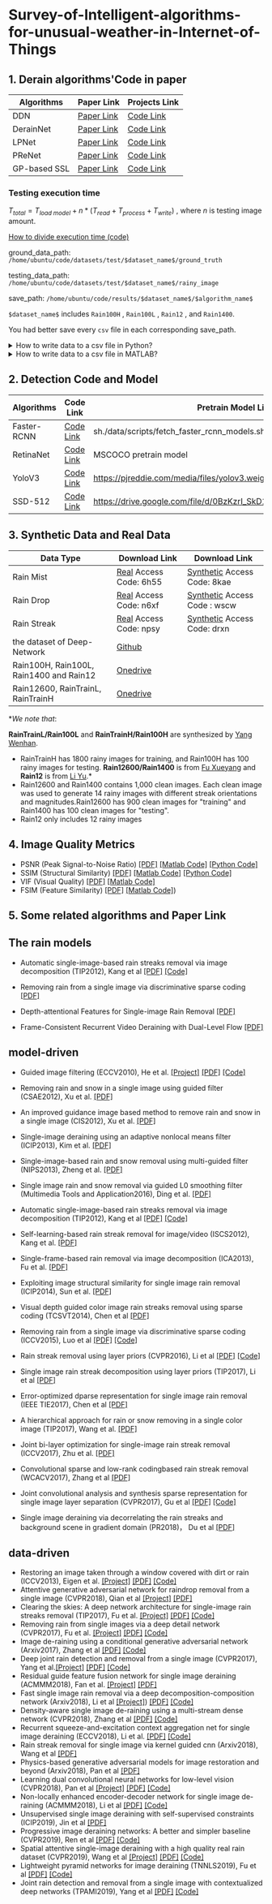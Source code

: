 # Survey-of-Intelligent-algorithms-for-unusual-weather-in-Internet-of-Things

## 1. Derain algorithms'Code in paper

| Algorithms | Paper Link | Projects Link |  
| ------------------- | ------------------------------------------------------- | ------------------- |
|   DDN    | [Paper Link](http://openaccess.thecvf.com/content_cvpr_2017/papers/Fu_Removing_Rain_From_CVPR_2017_paper.pdf)   |[Code Link](https://github.com/XMU-smartdsp/Removing_Rain)                 |  
| DerainNet    | [Paper Link](https://arxiv.org/abs/1609.02087 )    | [Code Link](https://xueyangfu.github.io/projects/tip2017.html)    | 
| LPNet    | [Paper Link](https://arxiv.org/abs/1805.06173)    | [Code Link](https://xueyangfu.github.io/projects/LPNet.html)    | 
| PReNet    | [Paper Link](https://arxiv.org/abs/1901.09221)    | [Code Link](https://github.com/csdwren/PReNet)    | 
| GP-based SSL    | [Paper Link](https://arxiv.org/abs/2006.05580)    | [Code Link](https://github.com/rajeevyasarla/Syn2Real)    | 


### Testing execution time
 $T_{total} = T_{load \ model} + n * ( T_{read} + T_{process} + T_{write} )$  , where $n$ is testing image amount.


[How to divide execution time (code)](https://www.notion.so/How-to-divide-execution-time-code-9538f9190c06425ba5be58c327b27a7a)

ground_data_path: `/home/ubuntu/code/datasets/test/$dataset_name$/ground_truth`

testing_data_path: `/home/ubuntu/code/datasets/test/$dataset_name$/rainy_image`

save_path:  `/home/ubuntu/code/results/$dataset_name$/$algorithm_name$`

`$dataset_name$` includes  `Rain100H` , `Rain100L` , `Rain12` , and `Rain1400`.

You had better save every `csv` file in each corresponding save_path.

<details>
  <summary>How to write data to a csv file in Python?</summary>
  <pre><blockcode> 

    
    import csv

    # Configure headers

    headers = ['image', 'read_time', 'process_time', 'write_time']
    rows = []

    # Process loop...

    item = {"image":img_name,"read_time":read_dur_time, "process_time":process_dur_time, "write_time": write_dur_time }
    rows.append(item)

    # Final statistics
    rows.append({"image": "average" , "read_time":avg_read_time, "process_time":avg_process_time, "write_time": avg_write_time})
    rows.append({"image": "load_model_time", "read_time" : load_model_time})
    rows.append({"image": "total_time", "read_time" : total_time})

    # Output to a csv file

    with open( opt.save_path +'/time_result.csv','w') as f:
    		f_csv = csv.DictWriter(f, headers)
    		f_csv.writeheader()
    		f_csv.writerows(rows)
    
      </blockcode></pre>
</details>
    
<details>
  <summary>How to write data to a csv file in MATLAB?</summary>
  <pre><blockcode> 

    
    - **How to write data to a `csv` file in MATLAB**?

    
    %%%%%%%%%%%%%%%%%%%%%%
    % Test code for the paper:
    % X. Fu, J. Huang, D. Zeng, Y. Huang, X. Ding and J. Paisley. "Removing Rain from Single Images via a Deep Detail Network", CVPR, 2017
    %
    % NOTE: The MatConvNet toolbox has been installed with CUDA 7.5 and 64-bit windows 10
    % You may need to re-install MatConvNet for your own computer configuration: http://www.vlfeat.org/matconvnet/
    % This code is for demo only and the result can be slightly different from the paper due to transferring across platforms
    %%%%%%%%%%%%%%%%%%%%%%
    clc;
    clear;
    t0=clock;
    process_time=[];
    total_write_time=[];
    total_read_time=[];
    file_path1= 'F:\BaiduNetdiskDownload\datasets\Rain1400\rainy_image\';
    img_path_list1 = dir(strcat(file_path1,'*.jpg'));
    img_num = length(img_path_list1);
    I = cell(img_num,1);
    OutputDir = 'C:\Users\admin\Desktop\CVPR17\CVPR17\result\Rain1400\';
    addpath 'fast-guided-filter-code-v1'
    %run('matconvnet\matlab\vl_setupnn')
    t3=clock;
    run '.\matconvnet\matlab\vl_setupnn'
    load('network.mat'); % load trained model
    t4=clock;
    load_model_time=etime(t4,t3);
    disp(['load_model_time is ', num2str(load_model_time) ])
    use_gpu = 1; % GPU: 1, CPU: 0
    %%% parameters of guidedfilter
    r = 16;
    eps = 1;
    s = 4;
    %%%
    if img_num > 0
    for j = 1:img_num
    read_start_time=clock;
    image_name1 = img_path_list1(j).name;
    %disp('deraining...')
    I{j}=image_name1;
    input_photo = imread(strcat(file_path1,image_name1));
    read_end_time=clock;
    read_dur_time=etime(read_end_time,read_start_time);
    total_read_time=[total_read_time,eval(num2str(read_dur_time))];
    process_start_time =clock;
    input = im2double(input_photo);
    base_layer = zeros(size(input)); % base layer
    base_layer(:, :, 1) = fastguidedfilter(input(:, :, 1), input(:, :, 1), r, eps, s);
    base_layer(:, :, 2) = fastguidedfilter(input(:, :, 2), input(:, :, 2), r, eps, s);
    base_layer(:, :, 3) = fastguidedfilter(input(:, :, 3), input(:, :, 3), r, eps, s);
    detail_layer = input - base_layer; % detail layer
    output = processing( input, detail_layer, model, use_gpu ); % perform de-raining
    process_end_time =clock;
    process_dur_time = etime(process_end_time,process_start_time);
    process_time=[process_time,eval(num2str(process_dur_time))];
    disp([erase(image_name1,'.jpg'), '_result.jpg', ' image process time is ', num2str(process_dur_time) ])
    write_start_time =clock;
    imwrite(output,[OutputDir, erase(image_name1,'.jpg'), '_result.jpg']);
    %disp('derain completed')
    write_end_time = clock;
    write_dur_time = etime(write_end_time,write_start_time);
    total_write_time=[total_write_time,eval(num2str(write_dur_time))];
    end
    end
    columns = {'imagename', 'read_time', 'process_time','write_time'};
    total_read_time=total_read_time';
    process_time=process_time';
    total_write_time=total_write_time';
    data = table(I, total_read_time, process_time,total_write_time,'VariableNames',columns);
    writetable(data, 'Rain1400.csv')
    disp(['total_time：',num2str(etime(clock,t0))]);
    
</details>

## 2. Detection Code and Model


| Algorithms | Code Link | Pretrain Model Link |  
| ------------------- | ------------------------------------------------------- | ------------------- |
|   Faster-RCNN       | [Code Link](https://github.com/rbgirshick/py-faster-rcnn)     |  sh./data/scripts/fetch_faster_rcnn_models.sh   |  
|   RetinaNet         | [Code Link](https://github.com/fizyr/keras-retinanet)   |  MSCOCO pretrain model    |  
|   YoloV3            | [Code Link](https://github.com/pjreddie/darknet)    | https://pjreddie.com/media/files/yolov3.weights   |   
|   SSD-512           | [Code Link](https://github.com/FreeApe/VGG-or-MobileNet-SSD)    | https://drive.google.com/file/d/0BzKzrI_SkD1_NVVNdWdYNEh1WTA/view  | 

## 3. Synthetic Data and Real Data 

| Data Type | Download Link |  Download Link |  
| ------------------- | ------------------------------------------------------- | ------------------- |
| Rain Mist        | [Real](https://pan.baidu.com/s/1lB5jQgGr-5aGuxT5Z8_YmA) Access Code: 6h55  | [Synthetic](https://pan.baidu.com/s/1JYtoefuCHovSE2emXP6LwA) Access Code: 8kae     |  
| Rain Drop        | [Real](https://pan.baidu.com/s/1TlDY2XV2U3Et2egRO96t_g) Access Code: n6xf  | [Synthetic](https://pan.baidu.com/s/1qFrtVvPLqc1FnsmHlXYgiA) Access Code : wscw     |   
| Rain Streak      | [Real](https://pan.baidu.com/s/1XctM1xT9KKq3JU_OXPJiLg) Access Code: npsy  | [Synthetic](https://pan.baidu.com/s/11t4XIx6f3CEvmOw2XO9fqQ) Access Code: drxn     | 
|  the dataset of Deep-Network      |  [Github](https://github.com/jinnovation/rainy-image-dataset) |
|Rain100H, Rain100L, Rain1400 and Rain12       |  [Onedrive](https://onedrive.live.com/?authkey=%21AIYIy8ZKL9kkmd4&id=66CE859AB42DFA2%2130078&cid=066CE859AB42DFA2) | 
|Rain12600, RainTrainL, RainTrainH | [Onedrive](https://onedrive.live.com/?authkey=%21AIYIy8ZKL9kkmd4&id=66CE859AB42DFA2%2130078&cid=066CE859AB42DFA2) | |

**We note that*:

**RainTrainL/Rain100L** and **RainTrainH/Rain100H** are synthesized by [Yang Wenhan](https://github.com/flyywh).
*  RainTrainH has 1800 rainy images for training, and Rain100H has 100 rainy images for testing.
**Rain12600/Rain1400** is from [Fu Xueyang](https://xueyangfu.github.io/) and **Rain12** is from [Li Yu](http://yu-li.github.io/).*
* Rain12600 and Rain1400 contains 1,000 clean images. Each clean image was used to generate 14 rainy images with different streak orientations and magnitudes.Rain12600 has 900 clean images for "training" and Rain1400 has 100 clean images for "testing".
* Rain12  only includes 12 rainy images

##  4. Image Quality Metrics
* PSNR (Peak Signal-to-Noise Ratio) [[PDF]](https://ieeexplore.ieee.org/stamp/stamp.jsp?tp=&arnumber=4550695) [[Matlab Code]](https://www.mathworks.com/help/images/ref/psnr.html) [[Python Code]](https://github.com/aizvorski/video-quality)
* SSIM (Structural Similarity) [[PDF]](https://ieeexplore.ieee.org/stamp/stamp.jsp?tp=&arnumber=1284395) [[Matlab Code]](http://www.cns.nyu.edu/~lcv/ssim/ssim_index.m) [[Python Code]](https://github.com/aizvorski/video-quality/blob/master/ssim.py)
* VIF (Visual Quality) [[PDF]](https://ieeexplore.ieee.org/stamp/stamp.jsp?tp=&arnumber=1576816) [[Matlab Code]](http://sse.tongji.edu.cn/linzhang/IQA/Evalution_VIF/eva-VIF.htm)
* FSIM (Feature Similarity) [[PDF]](https://ieeexplore.ieee.org/stamp/stamp.jsp?tp=&arnumber=5705575) [[Matlab Code]](http://sse.tongji.edu.cn/linzhang/IQA/FSIM/FSIM.htm))




## 5. Some related algorithms and Paper Link

## The rain models
* Automatic single-image-based rain streaks removal via image decomposition (TIP2012), Kang et al [[PDF]](http://www.ee.nthu.edu.tw/cwlin/Rain_Removal/tip_rain_removal_2011.pdf) [[Code]](http://www.ee.nthu.edu.tw/cwlin/pub/rain_tip2012_code.rar)

* Removing rain from a single image via discriminative sparse coding [[PDF]](https://www.cv-foundation.org/openaccess/content_iccv_2015/papers/Luo_Removing_Rain_From_ICCV_2015_paper.pdf)

* Depth-attentional Features for Single-image Rain Removal [[PDF]](https://openaccess.thecvf.com/content_CVPR_2019/papers/Hu_Depth-Attentional_Features_for_Single-Image_Rain_Removal_CVPR_2019_paper.pdf)
* Frame-Consistent Recurrent Video Deraining with Dual-Level Flow [[PDF]](https://openaccess.thecvf.com/content_CVPR_2019/papers/Yang_Frame-Consistent_Recurrent_Video_Deraining_With_Dual-Level_Flow_CVPR_2019_paper.pdf)

## model-driven
  * Guided image filtering (ECCV2010), He et al. [[Project]](http://kaiminghe.com/eccv10/index.html) [[PDF]](http://kaiminghe.com/publications/eccv10guidedfilter.pdf) [[Code]](http://kaiminghe.com/eccv10/guided-filter-code-v1.rar)
  * Removing rain and snow in a single image using guided filter (CSAE2012), Xu et al. [[PDF]](https://ieeexplore_ieee.gg363.site/abstract/document/6272780)
  * An improved guidance image based method to remove rain and snow in a single image (CIS2012), Xu et al. [[PDF]](https://pdfs.semanticscholar.org/6eac/36e3334dd0c9188b5a61af73909dcbfff39c.pdf)
  * Single-image deraining using an adaptive nonlocal means filter (ICIP2013), Kim et al. [[PDF]](https://ieeexplore_ieee.gg363.site/abstract/document/6738189)
  * Single-image-based rain and snow removal using multi-guided filter (NIPS2013), Zheng et al. [[PDF]](https://pdfs.semanticscholar.org/f111/54e4e1adbde9f24b25fd2d98337a759d8b21.pdf)
  * Single image rain and snow removal via guided L0 smoothing filter (Multimedia Tools and Application2016), Ding et al. [[PDF]](https://link_springer.gg363.site/article/10.1007/s11042-015-2657-7)
  

  * Automatic single-image-based rain streaks removal via image decomposition (TIP2012), Kang et al [[PDF]](http://www.ee.nthu.edu.tw/cwlin/Rain_Removal/tip_rain_removal_2011.pdf) [[Code]](http://www.ee.nthu.edu.tw/cwlin/pub/rain_tip2012_code.rar)
  * Self-learning-based rain streak removal for image/video (ISCS2012), Kang et al. [[PDF]](http://citeseerx.ist.psu.edu/viewdoc/download?doi=10.1.1.701.3957&rep=rep1&type=pdf)
  * Single-frame-based rain removal via image decomposition (ICA2013), Fu et al. [[PDF]](http://citeseerx.ist.psu.edu/viewdoc/download?doi=10.1.1.707.1053&rep=rep1&type=pdf)
  * Exploiting image structural similarity for single image rain removal (ICIP2014), Sun et al.  [[PDF]](http://mml.citi.sinica.edu.tw/papers/ICIP_2014_Sun.pdf)
  * Visual depth guided color image rain streaks removal using sparse coding (TCSVT2014), Chen et al [[PDF]](https://ieeexplore.ieee.org/document/6748866/)
  * Removing rain from a single image via discriminative sparse coding (ICCV2015), Luo et al [[PDF]](http://ieeexplore.ieee.org/document/7410745/) [[Code]](http://www.math.nus.edu.sg/~matjh/download/image_deraining/rain_removal_v.1.1.zip)
  * Rain streak removal using layer priors (CVPR2016), Li et al [[PDF]](https://ieeexplore.ieee.org/document/7780668/) [[Code]](http://yu-li.github.io/)
  * Single image rain streak decomposition using layer priors (TIP2017), Li et al [[PDF]](https://ieeexplore.ieee.org/document/7934436/)
  * Error-optimized dparse representation for single image rain removal (IEEE TIE2017), Chen et al [[PDF]](https://ieeexplore.ieee.org/abstract/document/7878618/)
  * A hierarchical approach for rain or snow removing in a single color image (TIP2017), Wang et al. [[PDF]](http://ieeexplore.ieee.org/abstract/document/7934435/)
  * Joint bi-layer optimization for single-image rain streak removal (ICCV2017), Zhu et al. [[PDF]](http://openaccess.thecvf.com/content_iccv_2017/html/Zhu_Joint_Bi-Layer_Optimization_ICCV_2017_paper.html)
  * Convolutional sparse and low-rank codingbased rain streak removal (WCACV2017), Zhang et al [[PDF]](https://ieeexplore_ieee.gg363.site/abstract/document/7926728/)
  * Joint convolutional analysis and synthesis sparse representation for single image layer separation (CVPR2017), Gu et al [[PDF]](http://openaccess.thecvf.com/content_iccv_2017/html/Gu_Joint_Convolutional_Analysis_ICCV_2017_paper.html) [[Code]](https://sites.google.com/site/shuhanggu/home)
  * Single image deraining via decorrelating the rain streaks and background scene in gradient domain (PR2018)， Du et al [[PDF]](https://www.sciencedirect.com/science/article/pii/S0031320318300700)
  
## data-driven
  * Restoring an image taken through a window covered with dirt or rain (ICCV2013), Eigen et al. [[Project]](https://cs.nyu.edu/~deigen/rain/) [[PDF]](http://openaccess.thecvf.com/content_iccv_2013/papers/Eigen_Restoring_an_Image_2013_ICCV_paper.pdf) [[Code]](https://cs.nyu.edu/~deigen/rain/restore-dirt-rain.tgz)
  * Attentive generative adversarial network for raindrop removal from a single image (CVPR2018), Qian et al [[Project]](https://rui1996.github.io/raindrop/raindrop_removal.html) [[PDF]](https://arxiv.org/abs/1711.10098)
  * Clearing the skies: A deep network architecture for single-image rain streaks removal (TIP2017), Fu et al. [[Project]](https://xueyangfu.github.io/projects/tip2017.html) [[PDF]](https://ieeexplore.ieee.org/abstract/document/7893758/) [[Code]](https://xueyangfu.github.io/projects/tip2017.html)
  * Removing rain from single images via a deep detail network (CVPR2017), Fu et al. [[Project]](https://xueyangfu.github.io/projects/cvpr2017.html) [[PDF]](http://openaccess.thecvf.com/content_cvpr_2017/papers/Fu_Removing_Rain_From_CVPR_2017_paper.pdf) [[Code]](https://xueyangfu.github.io/projects/cvpr2017.html)
  * Image de-raining using a conditional generative adversarial network (Arxiv2017), Zhang et al [[PDF]](https://arxiv.org/abs/1701.05957) [[Code]](https://github.com/hezhangsprinter/ID-CGAN)
  * Deep joint rain detection and removal from a single image (CVPR2017), Yang et al.[[Project]](http://www.icst.pku.edu.cn/struct/Projects/joint_rain_removal.html) [[PDF]](http://openaccess.thecvf.com/content_cvpr_2017/papers/Yang_Deep_Joint_Rain_CVPR_2017_paper.pdf) [[Code]](http://www.icst.pku.edu.cn/struct/Projects/joint_rain_removal.html)
  * Residual guide feature fusion network for single image deraining (ACMMM2018), Fan et al. [[Project]](https://zhiwenfan.github.io/) [[PDF]](http://export.arxiv.org/pdf/1804.07493)
  * Fast single image rain removal via a deep decomposition-composition network (Arxiv2018), Li et al [[Project]](https://sites.google.com/view/xjguo/rain)) [[PDF]](https://arxiv.org/abs/1804.02688) [[Code]](https://drive.google.com/open?id=1TPu9RX7Q9dAAn5M1ECNbqtRDa9c6_WOt)
  * Density-aware single image de-raining using a multi-stream dense network (CVPR2018), Zhang et al [[PDF]](https://arxiv.org/abs/1802.07412) [[Code]](https://github.com/hezhangsprinter/DID-MDN)
  * Recurrent squeeze-and-excitation context aggregation net for single image deraining (ECCV2018), Li et al. [[PDF]](https://export.arxiv.org/pdf/1807.05698) [[Code]](https://github.com/XiaLiPKU/RESCAN)
  * Rain streak removal for single image via kernel guided cnn (Arxiv2018), Wang et al [[PDF]](https://arxiv.org/pdf/1808.08545.pdf)
  * Physics-based generative adversarial models for image restoration and beyond (Arxiv2018), Pan et al [[PDF]](https://arxiv.org/pdf/1808.00605.pdf)
  * Learning dual convolutional neural networks for low-level vision (CVPR2018), Pan et al [[Project]](https://sites.google.com/site/jspanhomepage/dualcnn) [[PDF]](https://arxiv.org/pdf/1805.05020.pdf) [[Code]](https://sites.google.com/site/jspanhomepage/dualcnn)
  * Non-locally enhanced encoder-decoder network for single image de-raining (ACMMM2018), Li et al [[PDF]](https://arxiv.org/pdf/1808.01491.pdf) [[Code]](https://github.com/AlexHex7/NLEDN)
  *  Unsupervised single image deraining with self-supervised constraints (ICIP2019), Jin et al [[PDF]](https://arxiv.org/pdf/1811.08575)
  * Progressive image deraining networks: A better and simpler baseline (CVPR2019), Ren et al [[PDF]](https://csdwren.github.io/papers/PReNet_cvpr_camera.pdf) [[Code]](https://github.com/csdwren/PReNet)
  * Spatial attentive single-image deraining with a high quality real rain dataset (CVPR2019), Wang et al [[Project]](https://stevewongv.github.io/derain-project.html) [[PDF]](https://arxiv.org/abs/1904.01538) [[Code]](https://github.com/stevewongv/SPANet)
  * Lightweight pyramid networks for image deraining (TNNLS2019), Fu et al [[PDF]](https://arxiv.org/pdf/1805.06173.pdf) [[Code]](https://xueyangfu.github.io/projects/LPNet.html)
  *  Joint rain detection and removal from a single image with contextualized deep networks (TPAMI2019), Yang et al [[PDF]](https://ieeexplore.ieee.org/document/8627954) [[Code]](https://github.com/flyywh/JORDER-E-Deep-Image-Deraining-TPAMI-2019-Journal)


